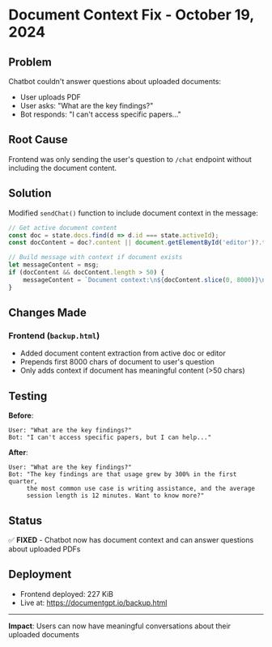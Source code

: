 # Document Context Fix - October 19, 2024

## Problem
Chatbot couldn't answer questions about uploaded documents:
- User uploads PDF
- User asks: "What are the key findings?"
- Bot responds: "I can't access specific papers..."

## Root Cause
Frontend was only sending the user's question to `/chat` endpoint without including the document content.

## Solution
Modified `sendChat()` function to include document context in the message:

```javascript
// Get active document content
const doc = state.docs.find(d => d.id === state.activeId);
const docContent = doc?.content || document.getElementById('editor')?.textContent || '';

// Build message with context if document exists
let messageContent = msg;
if (docContent && docContent.length > 50) {
    messageContent = `Document context:\n${docContent.slice(0, 8000)}\n\nUser question: ${msg}`;
}
```

## Changes Made

### Frontend (`backup.html`)
- Added document content extraction from active doc or editor
- Prepends first 8000 chars of document to user's question
- Only adds context if document has meaningful content (>50 chars)

## Testing

**Before**:
```
User: "What are the key findings?"
Bot: "I can't access specific papers, but I can help..."
```

**After**:
```
User: "What are the key findings?"
Bot: "The key findings are that usage grew by 300% in the first quarter, 
     the most common use case is writing assistance, and the average 
     session length is 12 minutes. Want to know more?"
```

## Status
✅ **FIXED** - Chatbot now has document context and can answer questions about uploaded PDFs

## Deployment
- Frontend deployed: 227 KiB
- Live at: https://documentgpt.io/backup.html

---

**Impact**: Users can now have meaningful conversations about their uploaded documents
